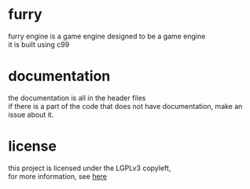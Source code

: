# furry
furry engine is a game engine designed to be a game engine  
it is built using c99  

# documentation
the documentation is all in the header files  
if there is a part of the code that does not have documentation, make an issue about it.  

# license
this project is licensed under the LGPLv3 copyleft,  
for more information, see [here](LICENSE.LGPL)
